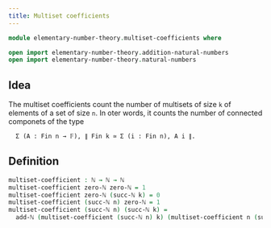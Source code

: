 ```yaml
---
title: Multiset coefficients
---
```


```agda
module elementary-number-theory.multiset-coefficients where

open import elementary-number-theory.addition-natural-numbers
open import elementary-number-theory.natural-numbers
```

## Idea

The multiset coefficients count the number of multisets of size `k` of elements of a set of size `n`. In oter words, it counts the number of connected componets of the type

```md
  Σ (A : Fin n → 𝔽), ∥ Fin k ≃ Σ (i : Fin n), A i ∥. 
```

## Definition

```agda
multiset-coefficient : ℕ → ℕ → ℕ
multiset-coefficient zero-ℕ zero-ℕ = 1
multiset-coefficient zero-ℕ (succ-ℕ k) = 0
multiset-coefficient (succ-ℕ n) zero-ℕ = 1
multiset-coefficient (succ-ℕ n) (succ-ℕ k) =
  add-ℕ (multiset-coefficient (succ-ℕ n) k) (multiset-coefficient n (succ-ℕ k))
```

